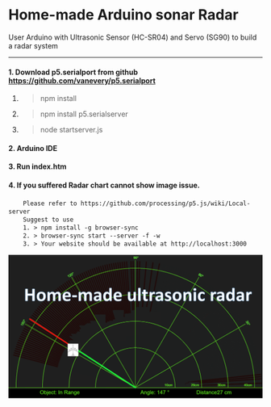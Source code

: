 # Home-made Arduino sonar Radar
User Arduino with Ultrasonic Sensor (HC-SR04) and Servo (SG90) to build a radar system
* * *
#### 1. Download p5.serialport from github https://github.com/vanevery/p5.serialport
   1. >npm install
   2. >npm install p5.serialserver
   3. >node startserver.js

#### 2. Arduino IDE
#### 3. Run index.htm 
#### 4. If you suffered Radar chart cannot show image issue.
        Please refer to https://github.com/processing/p5.js/wiki/Local-server
        Suggest to use 
        1. > npm install -g browser-sync
        2. > browser-sync start --server -f -w
        3. > Your website should be available at http://localhost:3000
        
![GitHub Logo](https://github.com/pycilin/Arduino_sonar_Radar/blob/master/github_radar.png)
